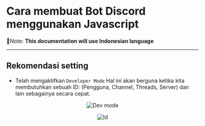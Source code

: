 # Cara membuat Bot Discord menggunakan Javascript

🧾Note: **This documentation will use Indonesian language**
___

## Rekomendasi setting

- Telah mengaktifkan `Developer Mode`
Hal ini akan berguna ketika kita membutuhkan sebuah ID: (Pengguna, Channel, Threads, Server) dan lain sebagainya secara cepat.

<div align="center">

![Dev mode](https://media.discordapp.net/attachments/1291383328800509962/1314571099006304276/image.png?ex=6754413d&is=6752efbd&hm=785620f6f79494c8c180a3bd0b6f4827fe1728c32093a9e49a52169ea993bf9a&=&format=webp&quality=lossless&width=1097&height=571)

![Id](https://media.discordapp.net/attachments/1291383328800509962/1314572180855455825/image.png?ex=6754423f&is=6752f0bf&hm=e1a0c03302b985dd77f0c9bd6c090eb5ea0803e202a08ea4aa4e8c85509aa9d2&=&format=webp&quality=lossless&width=295&height=481)

</div>
